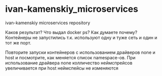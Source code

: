 # ivan-kamenskiy_microservices
ivan-kamenskiy microservices repository

Каков результат? Что выдал docker ps? Как думаете почему? 
Контейнеры не запустились т.к. используют одну и туже сеть и один и тот же порт.


Повторите запуски контейнеров с использованием драйверов
none и host и посмотрите, как меняется список namespace-ов. 
При использование драйвера none колличество неймспрейсов увеличивается
при host неймспейсы не изменяются